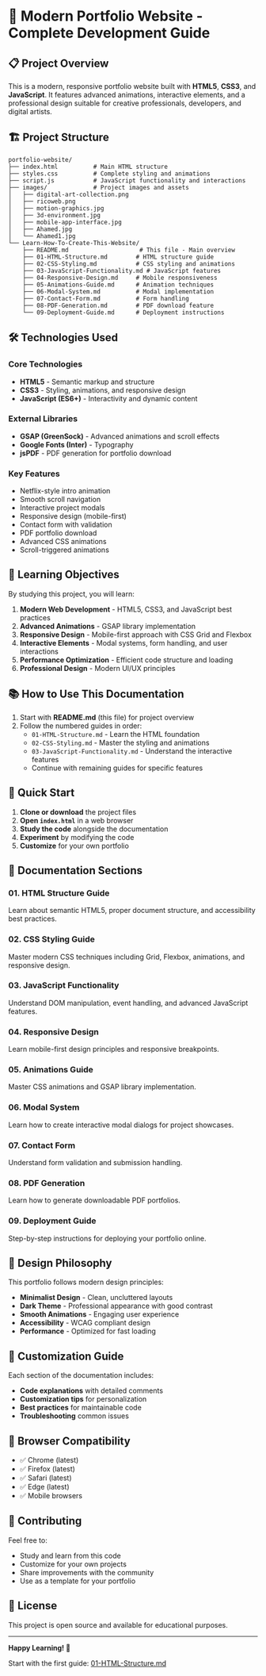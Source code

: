 # 🎨 Modern Portfolio Website - Complete Development Guide

## 📋 Project Overview

This is a modern, responsive portfolio website built with **HTML5**, **CSS3**, and **JavaScript**. It features advanced animations, interactive elements, and a professional design suitable for creative professionals, developers, and digital artists.

## 🏗️ Project Structure

```
portfolio-website/
├── index.html          # Main HTML structure
├── styles.css          # Complete styling and animations
├── script.js           # JavaScript functionality and interactions
├── images/             # Project images and assets
│   ├── digital-art-collection.png
│   ├── ricoweb.png
│   ├── motion-graphics.jpg
│   ├── 3d-environment.jpg
│   ├── mobile-app-interface.jpg
│   ├── Ahamed.jpg
│   └── Ahamed1.jpg
└── Learn-How-To-Create-This-Website/
    ├── README.md                    # This file - Main overview
    ├── 01-HTML-Structure.md        # HTML structure guide
    ├── 02-CSS-Styling.md           # CSS styling and animations
    ├── 03-JavaScript-Functionality.md # JavaScript features
    ├── 04-Responsive-Design.md     # Mobile responsiveness
    ├── 05-Animations-Guide.md      # Animation techniques
    ├── 06-Modal-System.md          # Modal implementation
    ├── 07-Contact-Form.md          # Form handling
    ├── 08-PDF-Generation.md        # PDF download feature
    └── 09-Deployment-Guide.md      # Deployment instructions
```

## 🛠️ Technologies Used

### Core Technologies
- **HTML5** - Semantic markup and structure
- **CSS3** - Styling, animations, and responsive design
- **JavaScript (ES6+)** - Interactivity and dynamic content

### External Libraries
- **GSAP (GreenSock)** - Advanced animations and scroll effects
- **Google Fonts (Inter)** - Typography
- **jsPDF** - PDF generation for portfolio download

### Key Features
- Netflix-style intro animation
- Smooth scroll navigation
- Interactive project modals
- Responsive design (mobile-first)
- Contact form with validation
- PDF portfolio download
- Advanced CSS animations
- Scroll-triggered animations

## 🎯 Learning Objectives

By studying this project, you will learn:

1. **Modern Web Development** - HTML5, CSS3, and JavaScript best practices
2. **Advanced Animations** - GSAP library implementation
3. **Responsive Design** - Mobile-first approach with CSS Grid and Flexbox
4. **Interactive Elements** - Modal systems, form handling, and user interactions
5. **Performance Optimization** - Efficient code structure and loading
6. **Professional Design** - Modern UI/UX principles

## 📚 How to Use This Documentation

1. Start with **README.md** (this file) for project overview
2. Follow the numbered guides in order:
   - `01-HTML-Structure.md` - Learn the HTML foundation
   - `02-CSS-Styling.md` - Master the styling and animations
   - `03-JavaScript-Functionality.md` - Understand the interactive features
   - Continue with remaining guides for specific features

## 🚀 Quick Start

1. **Clone or download** the project files
2. **Open `index.html`** in a web browser
3. **Study the code** alongside the documentation
4. **Experiment** by modifying the code
5. **Customize** for your own portfolio

## 📖 Documentation Sections

### 01. HTML Structure Guide
Learn about semantic HTML5, proper document structure, and accessibility best practices.

### 02. CSS Styling Guide
Master modern CSS techniques including Grid, Flexbox, animations, and responsive design.

### 03. JavaScript Functionality
Understand DOM manipulation, event handling, and advanced JavaScript features.

### 04. Responsive Design
Learn mobile-first design principles and responsive breakpoints.

### 05. Animations Guide
Master CSS animations and GSAP library implementation.

### 06. Modal System
Learn how to create interactive modal dialogs for project showcases.

### 07. Contact Form
Understand form validation and submission handling.

### 08. PDF Generation
Learn how to generate downloadable PDF portfolios.

### 09. Deployment Guide
Step-by-step instructions for deploying your portfolio online.

## 🎨 Design Philosophy

This portfolio follows modern design principles:
- **Minimalist Design** - Clean, uncluttered layouts
- **Dark Theme** - Professional appearance with good contrast
- **Smooth Animations** - Engaging user experience
- **Accessibility** - WCAG compliant design
- **Performance** - Optimized for fast loading

## 🔧 Customization Guide

Each section of the documentation includes:
- **Code explanations** with detailed comments
- **Customization tips** for personalization
- **Best practices** for maintainable code
- **Troubleshooting** common issues

## 📱 Browser Compatibility

- ✅ Chrome (latest)
- ✅ Firefox (latest)
- ✅ Safari (latest)
- ✅ Edge (latest)
- ✅ Mobile browsers

## 🤝 Contributing

Feel free to:
- Study and learn from this code
- Customize for your own projects
- Share improvements with the community
- Use as a template for your portfolio

## 📄 License

This project is open source and available for educational purposes.

---

**Happy Learning! 🚀**

Start with the first guide: [01-HTML-Structure.md](./01-HTML-Structure.md) 